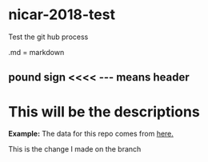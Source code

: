 # nicar-2018-test
Test the git hub process

.md = markdown

## pound sign <<<< --- means header
# This will be the descriptions
**Example:** The data for this repo comes from [here.](http://www.google.com)

This is the change I made on the branch
